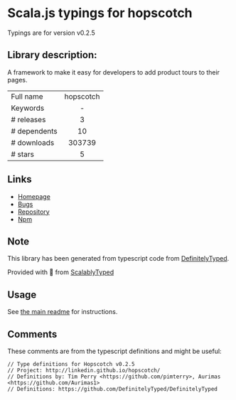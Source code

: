 
# Scala.js typings for hopscotch

Typings are for version v0.2.5

## Library description:
A framework to make it easy for developers to add product tours to their pages.

|                    |                 |
| ------------------ | :-------------: |
| Full name          | hopscotch |
| Keywords           | - |
| # releases         | 3 |
| # dependents       | 10 |
| # downloads        | 303739 |
| # stars            | 5 |

## Links
- [Homepage](https://github.com/linkedin/hopscotch#readme)
- [Bugs](https://github.com/linkedin/hopscotch/issues)
- [Repository](https://github.com/linkedin/hopscotch)
- [Npm](https://www.npmjs.com/package/hopscotch)
    


## Note
This library has been generated from typescript code from [DefinitelyTyped](https://definitelytyped.org).

Provided with :purple_heart: from [ScalablyTyped](https://github.com/oyvindberg/ScalablyTyped)

## Usage
See [the main readme](../../readme.md) for instructions.

## Comments

These comments are from the typescript definitions and might be useful:
```
// Type definitions for Hopscotch v0.2.5
// Project: http://linkedin.github.io/hopscotch/
// Definitions by: Tim Perry <https://github.com/pimterry>, Aurimas <https://github.com/Aurimas1>
// Definitions: https://github.com/DefinitelyTyped/DefinitelyTyped

```

